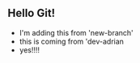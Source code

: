  ## Hello Git!
 - I'm adding this from 'new-branch'
 - this is coming from 'dev-adrian
 - yes!!!!



